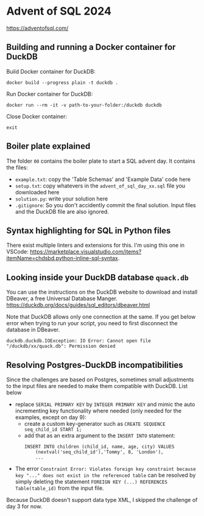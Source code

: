 # Advent of SQL 2024

https://adventofsql.com/

## Building and running a Docker container for DuckDB
Build Docker container for DuckDB:

```
docker build --progress plain -t duckdb .
```

Run Docker container for DuckDB:

```
docker run --rm -it -v path-to-your-folder:/duckdb duckdb
```

Close Docker container:
```
exit
```

## Boiler plate explained

The folder `00` contains the boiler plate to start a SQL advent day.
It contains the files:
- `example.txt`: copy the 'Table Schemas' and 'Example Data' code here
- `setup.txt`: copy whatevers in the `advent_of_sql_day_xx.sql` file you downloaded here
- `solution.py`: write your solution here
- `.gitignore`: So you don't accidently commit the final solution. Input files and the DuckDB file are also ignored.

## Syntax highlighting for SQL in Python files

There exist multiple linters and extensions for this. I'm using this one in VSCode: https://marketplace.visualstudio.com/items?itemName=chdsbd.python-inline-sql-syntax.

## Looking inside your DuckDB database `quack.db`

You can use the instructions on the DuckDB website to download and install DBeaver, a free Universal Database Manger.\
https://duckdb.org/docs/guides/sql_editors/dbeaver.html

Note that DuckDB allows only one connection at the same. If you get below error when trying to run your script, you need to first disconnect the database in DBeaver.
```
duckdb.duckdb.IOException: IO Error: Cannot open file "/duckdb/xx/quack.db": Permission denied
```

## Resolving Postgres-DuckDB incompatibilities

Since the challenges are based on Postgres, sometimes small adjustments to the input files are needed to make them compatible with DuckDB. List below
- replace `SERIAL PRIMARY KEY` by `INTEGER PRIMARY KEY` and mimic the auto incrementing key functionality where needed (only needed for the examples, except on day 9):
    - create a custom key-generator such as `CREATE SEQUENCE seq_child_id START 1;`
    - add that as an extra argument to the `INSERT INTO` statement:
        ```
        INSERT INTO children (child_id, name, age, city) VALUES
            (nextval('seq_child_id'),'Tommy', 8, 'London'),
            ...
        ```
- The error `Constraint Error: Violates foreign key constraint because key "..." does not exist in the referenced table` can be resolved by simply deleting the statement `FOREIGN KEY (...) REFERENCES Table(table_id)` from the input file.

Because DuckDB doesn't support data type XML, I skipped the challenge of day 3 for now.

